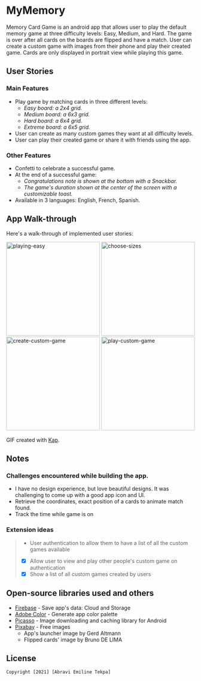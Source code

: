 # MyMemory

Memory Card Game is an android app that allows user to play the default memory game at three difficulty levels: Easy, Medium, and Hard. 
The game is over after all cards on the boards are flipped and have a match. User can create a custom game with images from their phone and play their created game.
Cards are only displayed in portrait view while playing this game.

## User Stories

### Main Features
- Play game by matching cards in three different levels:
    - *Easy board: a 2x4 grid.*
    - *Medium board: a 6x3 grid.*
    - *Hard board: a 6x4 grid.*
    - *Extreme board: a 6x5 grid.*
- User can create as many custom games they want at all difficulty levels.
- User can play their created game or share it with friends using the app.

### Other Features
- Confetti to celebrate a successful game.
- At the end of a successful game:
    - *Congratulations note is shown at the bottom with a Snackbar.*
    - *The game's duration shown at the center of the screen with a customizable toast.*
- Available in 3 languages: English, French, Spanish.

## App Walk-through
Here's a walk-through of implemented user stories:

<img src="https://i.imgur.com/om44yu6.gif" width=250 title="playing-easy" alt="playing-easy">
<img src="https://i.imgur.com/gZWLbyr.gif" width=250 title="choose-sizes" alt="choose-sizes">
<img src="https://i.imgur.com/SQGNpUa.gif" width=250 title="create-custom-game" alt="create-custom-game">
<img src="https://i.imgur.com/mLgo5ye.gif" width=250 title="play-custom-game" alt="play-custom-game">

GIF created with [Kap](https://getkap.co).


## Notes

### Challenges encountered while building the app.
- I have no design experience, but love beautiful designs. It was challenging to come up with a good app icon and UI.
- Retrieve the coordinates, exact position of a cards to animate match found.
- Track the time while game is on

### Extension ideas
> - User authentication to allow them to have a list of all the custom games available
> - [x] Allow user to view and play other people's custom game on authentication
> - [x] Show a list of all custom games created by users

## Open-source libraries used and others

- [Firebase](https://console.firebase.google.com) - Save app's data: Cloud and Storage
- [Adobe Color](https://color.adobe.com/create/color-wheel) - Generate app color palette
- [Picasso](https://github.com/square/picasso) - Image downloading and caching library for Android
- [Pixabay](https://pixabay.com) - Free images
    - App's launcher image by Gerd Altmann
    - Flipped cards' image by Bruno DE LIMA


## License

    Copyright [2021] [Abravi Emiline Tekpa]
